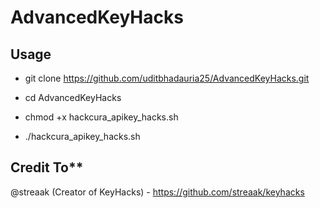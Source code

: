 # AdvancedKeyHacks

## Usage

- git clone https://github.com/uditbhadauria25/AdvancedKeyHacks.git

- cd AdvancedKeyHacks

- chmod +x hackcura_apikey_hacks.sh

- ./hackcura_apikey_hacks.sh


## Credit To**
@streaak (Creator of KeyHacks) - https://github.com/streaak/keyhacks
